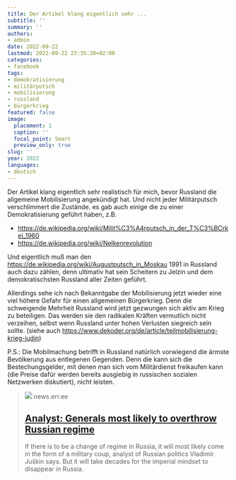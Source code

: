 ```yaml
---
title: Der Artikel klang eigentlich sehr ...
subtitle: ''
summary: ''
authors:
- admin
date: 2022-09-22
lastmod: 2022-09-22 23:35:20+02:00
categories:
- facebook
tags:
- demokratisierung
- militärputsch
- mobilisierung
- russland
- bürgerkrieg
featured: false
image:
  placement: 1
  caption: ''
  focal_point: Smart
  preview_only: true
slug: ''
year: 2022
languages:
- deutsch
---
```


Der Artikel klang eigentlich sehr realistisch für mich, bevor Russland die allgemeine Mobilisierung angekündigt hat. Und nicht jeder Militärputsch verschlimmert die Zustände. es gab auch einige die zu einer Demokratisierung geführt haben, z.B.

- https://de.wikipedia.org/wiki/Milit%C3%A4rputsch_in_der_T%C3%BCrkei_1960
- https://de.wikipedia.org/wiki/Nelkenrevolution

Und eigentlich muß man den https://de.wikipedia.org/wiki/Augustputsch_in_Moskau 1991 in Russland auch dazu zählen, denn ultimativ hat sein Scheitern zu Jelzin und dem demokratischsten Russland aller Zeiten geführt.

Allerdings sehe ich nach Bekanntgabe der Mobilisierung jetzt wieder eine viel höhere Gefahr für einen allgemeinen Bürgerkrieg. Denn die schweigende Mehrheit Russland wird jetzt gezwungen sich aktiv am Krieg zu beteiligen. Das werden sie den radikalen Kräften vermutlich nicht verzeihen, selbst wenn Russland unter  hohen Verlusten siegreich sein sollte. (siehe auch https://www.dekoder.org/de/article/teilmobilisierung-krieg-judin)

P.S.: Die Mobilmachung betrifft in Russland natürlich vorwiegend die ärmste Bevölkerung aus entlegenen Gegenden. Denn die kann sich die Bestechungsgelder, mit denen man sich vom Militärdienst freikaufen kann (die Preise dafür werden bereits ausgiebig in russischen sozialen Netzwerken diskutiert), nicht leisten.
> [![](https://s.err.ee/photo/crop/2020/06/05/785939h5ed8t24.jpg)](https://news.err.ee/1608718480/analyst-generals-most-likely-to-overthrow-russian-regime)
> news.err.ee
> ## [Analyst: Generals most likely to overthrow Russian regime](https://news.err.ee/1608718480/analyst-generals-most-likely-to-overthrow-russian-regime)
>
>If there is to be a change of regime in Russia, it will most likely come in the form of a military coup, analyst of Russian politics Vladimir Juškin says. But it will take decades for the imperial mindset to disappear in Russia.